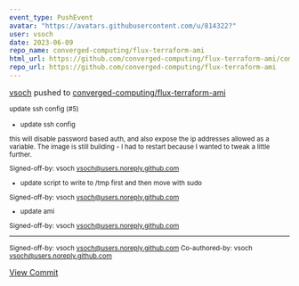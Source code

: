 ```yaml
---
event_type: PushEvent
avatar: "https://avatars.githubusercontent.com/u/814322?"
user: vsoch
date: 2023-06-09
repo_name: converged-computing/flux-terraform-ami
html_url: https://github.com/converged-computing/flux-terraform-ami/commit/8c10b4ee4483fdd6a46f47f4fd69c2fbc8e87678
repo_url: https://github.com/converged-computing/flux-terraform-ami
---
```


<a href='https://github.com/vsoch' target='_blank'>vsoch</a> pushed to <a href='https://github.com/converged-computing/flux-terraform-ami' target='_blank'>converged-computing/flux-terraform-ami</a>

<small>update ssh config (#5)

* update ssh config

this will disable password based auth, and also
expose the ip addresses allowed as a variable.
The image is still building - I had to restart
because I wanted to tweak a little further.

Signed-off-by: vsoch <vsoch@users.noreply.github.com>

* update script to write to /tmp first and then move with sudo

Signed-off-by: vsoch <vsoch@users.noreply.github.com>

* update ami

Signed-off-by: vsoch <vsoch@users.noreply.github.com>

---------

Signed-off-by: vsoch <vsoch@users.noreply.github.com>
Co-authored-by: vsoch <vsoch@users.noreply.github.com></small>

<a href='https://github.com/converged-computing/flux-terraform-ami/commit/8c10b4ee4483fdd6a46f47f4fd69c2fbc8e87678' target='_blank'>View Commit</a>